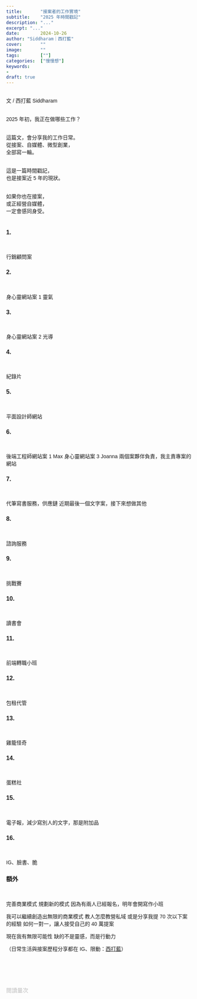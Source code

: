 ```yaml
---
title:       "接案者的工作實境"
subtitle:    "2025 年時間戳記"
description: "..."
excerpt: "..."
date:        2024-10-26
author: "Siddharam｜西打藍"
cover:       ""
image:       ""
tags:        [""]
categories:  ["慢慢想"]
keywords:
- 
draft: true
---
```


<article style="font-family: 'Noto Sans TC', '微軟正黑體', sans-serif; font-weight: 300;">

<br>文 / 西打藍 Siddharam<br><br>

2025 年初，我正在做哪些工作？<br><br>

這篇文，會分享我的工作日常。<br>
從接案、自媒體、微型創業，<br>
全部寫一輪。<br><br>

這是一篇時間戳記，<br>
也是接案近 5 年的現狀。<br><br>

如果你也在接案，<br>
或正經營自媒體，<br>
一定會感同身受。<br><br>

<h3 class="article-h1-color">1. </h3><br>

行銷顧問案



<h3 class="article-h1-color">2. </h3><br>

身心靈網站案 1
靈氣


<h3 class="article-h1-color">3. </h3><br>

身心靈網站案 2
光導


<h3 class="article-h1-color">4. </h3><br>

紀錄片



<h3 class="article-h1-color">5. </h3><br>

平面設計師網站


<h3 class="article-h1-color">6. </h3><br>

後端工程師網站案 1 Max
身心靈網站案 3 Joanna
兩個案夥伴負責，我主責專案的網站



<h3 class="article-h1-color">7. </h3><br>

代筆寫書服務，供應鏈
近期最後一個文字案，接下來想做其他


<h3 class="article-h1-color">8. </h3><br>

諮詢服務



<h3 class="article-h1-color">9. </h3><br>

挑戰賽



<h3 class="article-h1-color">10. </h3><br>

讀書會



<h3 class="article-h1-color">11. </h3><br>

前端轉職小班



<h3 class="article-h1-color">12. </h3><br>

包租代管



<h3 class="article-h1-color">13. </h3><br>

雞籠怪奇



<h3 class="article-h1-color">14. </h3><br>

蛋糕社



<h3 class="article-h1-color">15. </h3><br>

電子報，減少寫別人的文字，那是附加品



<h3 class="article-h1-color">16. </h3><br>

IG、臉書、脆



<h3 class="article-h1-color">額外</h3><br>

完善商業模式
規劃新的模式
因為有兩人已經報名，明年會開寫作小班

我可以繼續創造出無限的商業模式
教人怎麼教營私域
或是分享我提 70 次以下案的經驗
如何一對一，讓人接受自己的 40 萬提案

現在我有無限可能性
缺的不是靈感，而是行動力



<!-- 
<!-- 案例 > 證明案例 > 壞處 > 怎麼改變（列步驟） > 結語總結金句 -->


（日常生活與接案歷程分享都在 IG、限動：<a href="https://www.instagram.com/sidd.blue/" target="_blank">西打藍</a>）<br><br>

<!-- <h3 class="article-h1-color"></h3><br> -->





<br><br><br>

</article>

<div style="color: #bfbfbf; font-size: 15px;" id="busuanzi_container_page_pv">
  閱讀量<span id="busuanzi_value_page_pv"></span>次
</div>

<script src="../../js/post.js"></script>
